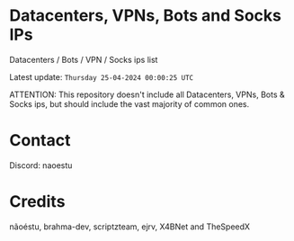 # Datacenters, VPNs, Bots and Socks IPs
 
Datacenters / Bots / VPN / Socks ips list

Latest update: `Thursday 25-04-2024 00:00:25 UTC` 

ATTENTION: This repository doesn't include all Datacenters, VPNs, Bots & Socks ips, 
but should include the vast majority of common ones.

# Contact
Discord: naoestu

# Credits
nãoéstu, brahma-dev, scriptzteam, ejrv, X4BNet and TheSpeedX
